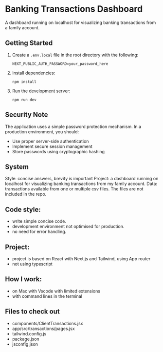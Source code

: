 # Banking Transactions Dashboard

A dashboard running on localhost for visualizing banking transactions from a family account.

## Getting Started

1. Create a `.env.local` file in the root directory with the following:
   ```
   NEXT_PUBLIC_AUTH_PASSWORD=your_password_here
   ```

2. Install dependencies:
   ```
   npm install
   ```

3. Run the development server:
   ```
   npm run dev
   ```

## Security Note

The application uses a simple password protection mechanism. In a production environment, you should:
- Use proper server-side authentication
- Implement secure session management
- Store passwords using cryptographic hashing

## System

Style: concise answers, brevity is important
Project: a dashboard running on localhost for visualizing banking transactions from my family account.
Data: transactions available from one or multiple csv files. The files are not included in the repo.



## Code style:

- write simple concise code.
- development environment not optimised for production.
- no need for error handling.

## Project:

- project is based on React with Next.js and Tailwind, using App router
- not using typescript

## How I work:

- on Mac with Vscode with limited extensions
- with command lines in the terminal

## Files to check out

* components/ClientTransactions.jsx
* app/src/transactions/pages.jsx
* tailwind.config.js
* package.json
* jsconfig.json

